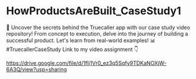 # HowProductsAreBuilt_CaseStudy1
📱 Uncover the secrets behind the Truecaller app with our case study video repository! From concept to execution, delve into the journey of building a successful product. Let's learn from real-world examples! 📊 #TruecallerCaseStudy
Link to my video assignment 👇

https://drive.google.com/file/d/1fIj1Vr0_ez3q5Sqfy9TDKaNOXjW-6A3Q/view?usp=sharing
